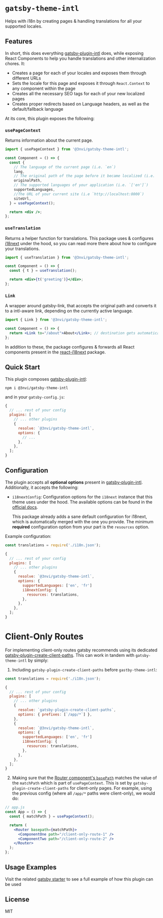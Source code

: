 # `gatsby-theme-intl`

Helps with i18n by creating pages & handling translations for all your supported locales.

## Features

In short, this does everything [gatsby-plugin-intl](https://github.com/3nvi/gatsby-intl/tree/master/packages/gatsby-plugin-intl) does, while exposing  
React Components to help you handle translations and other internalization chores. It:

- Creates a page for each of your locales and exposes them through different URLs
- Sets the locale for this page and exposes it through `React.Context` to any component within the page
- Creates all the necessary SEO tags for each of your new localized pages
- Creates proper redirects based on Language headers, as well as the default/fallback language

At its core, this plugin exposes the following:

### `usePageContext`

Returns information about the current page.

```jsx harmony
import { usePageContext } from '@3nvi/gatsby-theme-intl';

const Component = () => {
  const {
    // The language of the current page (i.e. `en`)
    lang,
    // The original path of the page before it became localized (i.e. `/about`)
    originalPath,
    // The supported languages of your application (i.e. `['en']`)
    supportedLanguages,
    //The URL of your current site (i.e `http://localhost:8000`)
    siteUrl,
  } = usePageContext();

  return <div />;
};
```

### `useTranslation`

Returns a helper function for translations. This package uses & configures [i18next](https://github.com/i18next/i18next)
under the hood, so you can read more there about how to configure your translations.

```jsx harmony
import { useTranslation } from '@3nvi/gatsby-theme-intl';

const Component = () => {
  const { t } = useTranslation();

  return <div>{t('greeting')}</div>;
};
```

### `Link`

A wrapper around gatsby-link, that accepts the original path and converts it to a intl-aware link, depending on the currently
active language.

```jsx harmony
import { Link } from '@3nvi/gatsby-theme-intl';

const Component = () => {
  return <Link to="/about">About</Link>; // destination gets automatically converted to `/{activeLanguage}/about`
};
```

In addition to these, the package configures & forwards all React components present in
the [react-i18next](https://github.com/i18next/react-i18next/) package.

## Quick Start

This plugin composes [gatsby-plugin-intl](https://github.com/3nvi/gatsby-intl/tree/master/packages/gatsby-plugin-intl):

```
npm i @3nvi/gatsby-theme-intl
```

and in your `gatsby-config.js`:

```js
{
  // ... rest of your config
  plugins: [
    // ... other plugins
    {
      resolve: `@3nvi/gatsby-theme-intl`,
      options: {
        // ...
      },
    },
  ];
}
```

## Configuration

The plugin accepts all **optional options** present in [gatsby-plugin-intl](https://github.com/3nvi/gatsby-intl/tree/master/packages/gatsby-plugin-intl). Additionally,
it accepts the following:

- `i18nextConfig`: Configuration options for the `i18next` instance that this theme uses under the hood. The available
  options can be found in the [official docs](https://www.i18next.com/overview/configuration-options).

  This package already adds a sane default configuration for i18next, which is automatically merged with
  the one you provide. The minimum **required** configuration option from your part is the `resources` option.

Example configuration:

```js
const translations = require('./i18n.json');

{
  // ... rest of your config
  plugins: [
    // ... other plugins
    {
      resolve: `@3nvi/gatsby-theme-intl`,
      options: {
        supportedLanguages: ['en', 'fr']
        i18nextConfig: {
          resources: translations,
        },
      },
    },
  ];
}
```

# Client-Only Routes

For implementing client-only routes gatsby recommends using its dedicated [gatsby-plugin-create-client-paths](https://www.gatsbyjs.org/packages/gatsby-plugin-create-client-paths/). This
can work in tandem with `gatsby-theme-intl` by simply:

1. Including `gatsby-plugin-create-client-paths` before `gastby-theme-intl`:

```js
const translations = require('./i18n.json');

{
  // ... rest of your config
  plugins: [
    // ... other plugins
    {
      resolve: `gatsby-plugin-create-client-paths`,
      options: { prefixes: [`/app/*`] },
    },
    {
      resolve: `@3nvi/gatsby-theme-intl`,
      options: {
        supportedLanguages: ['en', 'fr']
        i18nextConfig: {
          resources: translations,
        },
      },
    },
  ];
}
```

2. Making sure that the [Router component's `basePath`](https://www.gatsbyjs.org/docs/client-only-routes-and-user-authentication/#configuring-and-handling-client-only-routes-on-a-server)
   matches the value of the `matchPath` which is part of `usePageContext`. This is set by `gatsby-plugin-create-client-paths` for client-only pages. For example, using
   the previous config (where all `/app/*` paths were client-only), we would do:

```jsx harmony
// app.js
const App = () => {
  const { matchPath } = usePageContext();

  return (
    <Router basepath={matchPath}>
      <ComponentOne path="/client-only-route-1" />
      <ComponentTwo path="/client-only-route-2" />
    </Router>
  );
};
```

## Usage Examples

Visit the related [gatsby starter](https://github.com/3nvi/gatsby-intl/tree/master/packages/gatsby-starter-intl) to
see a full example of how this plugin can be used

## License

MIT
